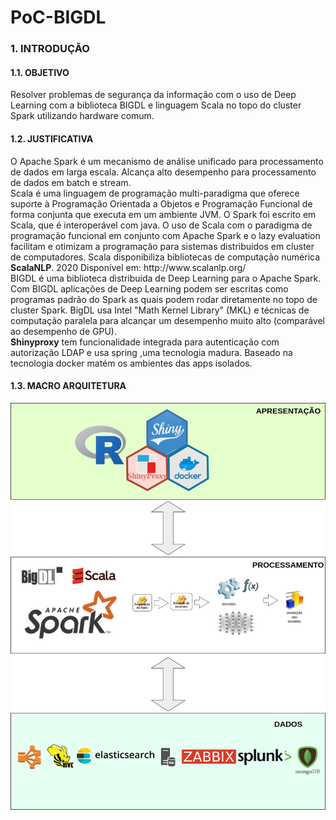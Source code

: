 # PoC-BIGDL

### 1. INTRODUÇÃO
#### 1.1. OBJETIVO
<p>
Resolver problemas de segurança da informação com o uso de Deep 
Learning com a biblioteca BIGDL e linguagem Scala no topo do 
cluster Spark utilizando hardware comum.  
</p>

#### 1.2. JUSTIFICATIVA
<p>
O Apache Spark é um mecanismo de análise unificado para processamento de dados em larga escala. Alcança alto desempenho para processamento de dados em batch e stream.<br>
Scala é uma linguagem de programação multi-paradigma que oferece 
suporte à Programação Orientada a Objetos e Programação 
Funcional de forma conjunta que executa em um ambiente JVM. O Spark foi escrito em Scala, que é interoperável com java. O uso de Scala com o paradigma de programação funcional em conjunto com Apache Spark e o lazy evaluation facilitam e otimizam a  programação para sistemas distribuidos em cluster de  computadores. Scala disponibiliza bibliotecas de computação numérica <strong>ScalaNLP</strong>. 2020 Disponível em: 
   http://www.scalanlp.org/<br> 
BIGDL é uma biblioteca distribuida de Deep Learning para o Apache Spark. Com BIGDL aplicações de Deep Learning podem ser escritas como programas padrão do Spark as quais podem rodar diretamente no topo de cluster Spark. BigDL usa Intel "Math Kernel Library" (MKL) e técnicas de computação paralela para alcançar um desempenho muito alto (comparável ao desempenho de GPU).<br>
<strong>Shinyproxy</strong> tem funcionalidade integrada para autenticação com autorização LDAP e usa spring ,uma tecnologia madura. Baseado na tecnologia docker matém os ambientes das apps isolados.
</p>

#### 1.3. MACRO ARQUITETURA
![Arquitetura 1!](img/ProjetoDSsec.png "Arq1")
